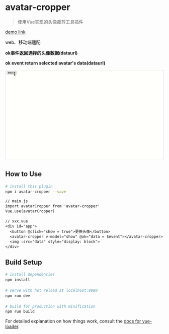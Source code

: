 # avatar-cropper

> 使用Vue实现的头像裁剪工具插件

[demo link](https://zmj97.github.io/avatar-cropper)

web、移动端适配

**ok事件返回选择的头像数据(dataurl)**

**ok event return selected avatar's data(dataurl)**

![demo gif](./demo.gif)

## How to Use

```bash
# install this plugin
npm i avatar-cropper --save
```

```vue
// main.js
import avatarCropper from 'avatar-cropper'
Vue.use(avatarCropper)

// xxx.vue
<div id="app">
  <button @click="show = true">更换头像</button>
  <avatar-cropper v-model="show" @ok="data = $event"></avatar-cropper>
  <img :src="data" style="display: block">
</div>
```

## Build Setup

``` bash
# install dependencies
npm install

# serve with hot reload at localhost:8080
npm run dev

# build for production with minification
npm run build
```

For detailed explanation on how things work, consult the [docs for vue-loader](http://vuejs.github.io/vue-loader).
